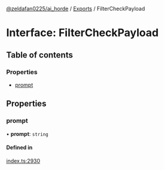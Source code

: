 [@zeldafan0225/ai_horde](../README.md) / [Exports](../modules.md) / FilterCheckPayload

# Interface: FilterCheckPayload

## Table of contents

### Properties

- [prompt](FilterCheckPayload.md#prompt)

## Properties

### prompt

• **prompt**: `string`

#### Defined in

[index.ts:2930](https://github.com/ZeldaFan0225/ai_horde/blob/79ac96e/index.ts#L2930)
